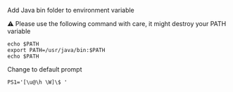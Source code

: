 Add Java bin folder to environment variable

:warning: Please use the following command with care, it might destroy your PATH variable

```shell
echo $PATH
export PATH=/usr/java/bin:$PATH
echo $PATH
```

Change to default prompt
```shell
PS1='[\u@\h \W]\$ '
```

